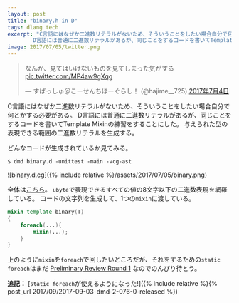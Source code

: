 ```yaml
---
layout: post
title: "binary.h in D"
tags: dlang tech
excerpt: "C言語にはなぜか二進数リテラルがないため、そういうことをしたい場合自分で何とかする必要がある。
        D言語には普通に二進数リテラルがあるが、同じことをするコードを書いてTemplate Mixinの練習をすることにした。"
image: 2017/07/05/twitter.png
---
```


<blockquote class="twitter-tweet" data-lang="ja"><p lang="ja" dir="ltr">なんか、見てはいけないものを見てしまった気がする <a href="https://t.co/MP4aw9gXqg">pic.twitter.com/MP4aw9gXqg</a></p>&mdash; すぱっしゅ＠こーせんちほーぐらし！ (@hajime__725) <a href="https://twitter.com/hajime__725/status/882048385791832064">2017年7月4日</a></blockquote>
<script async src="//platform.twitter.com/widgets.js" charset="utf-8"></script>

C言語にはなぜか二進数リテラルがないため、そういうことをしたい場合自分で何とかする必要がある。
D言語には普通に二進数リテラルがあるが、同じことをするコードを書いてTemplate Mixinの練習をすることにした。
与えられた型の表現できる範囲の二進数リテラルを生成する。

<script src="https://gist.github.com/kotet/d06125b1d3b14f101742b1411d83c46f.js?file=binary.d"></script>

どんなコードが生成されているか見てみる。

```console
$ dmd binary.d -unittest -main -vcg-ast
```

![binary.d.cg]({% include relative %}/assets/2017/07/05/binary.png)

全体は[こちら](https://gist.github.com/kotet/d06125b1d3b14f101742b1411d83c46f#file-binary-d-cg)。
`ubyte`で表現できるすべての値の8文字以下の二進数表現を網羅している。
コードの文字列を生成して、1つの`mixin`に渡している。

```d
mixin template binary(T)
{
    foreach(...){
        mixin(...);
    }
}
```

上のように`mixin`を`foreach`で回したいところだが、それをするための`static foreach`はまだ
[Preliminary Review Round 1](https://github.com/dlang/DIPs/blob/d2dc77802c74378cf4545069eced21f85fbf893f/DIPs/DIP1010.md)
なのでのんびり待とう。

**追記：** [`static foreach`が使えるようになった!]({% include relative %}{% post_url 2017/09/2017-09-03-dmd-2-076-0-released %})
